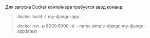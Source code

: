 Для запуска Docker контейнера требуется ввод команд:
>docker build -t my-django-app .
> 
> docker run -p 8000:8000 -d --name simple-django my-django-app:latest

